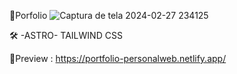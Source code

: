 
🚀Porfolio 
![Captura de tela 2024-02-27 234125](https://github.com/SuelenGalhardo/Web-Personal/assets/122880141/79580a93-585e-48c6-9615-640314fce8d8)


🛠️ -ASTRO- TAILWIND CSS


🔗Preview : https://portfolio-personalweb.netlify.app/

